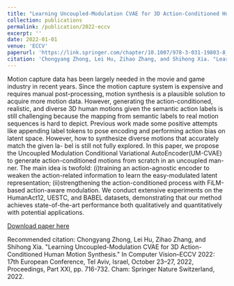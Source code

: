 ```yaml
---
title: "Learning Uncoupled-Modulation CVAE for 3D Action-Conditioned Human Motion Synthesis"
collection: publications
permalink: /publication/2022-eccv
excerpt: ''
date: 2022-01-01
venue: 'ECCV'
paperurl: 'https://link.springer.com/chapter/10.1007/978-3-031-19803-8_42'
citation: 'Chongyang Zhong, Lei Hu, Zihao Zhang, and Shihong Xia. "Learning Uncoupled-Modulation CVAE for 3D Action-Conditioned Human Motion Synthesis." In Computer Vision–ECCV 2022: 17th European Conference, Tel Aviv, Israel, October 23–27, 2022, Proceedings, Part XXI, pp. 716-732. Cham: Springer Nature Switzerland, 2022.'
---
```

Motion capture data has been largely needed in the movie and game industry in recent years. Since the motion capture system is expensive and requires manual post-processing, motion synthesis is a plausible solution to acquire more motion data. However, generating the action-conditioned, realistic, and diverse 3D human motions given the semantic action labels is still challenging because the mapping from semantic labels to real motion sequences is hard to depict. Previous work made some positive attempts like appending label tokens to pose encoding and performing action bias on latent space. However, how to synthesize diverse motions that accurately match the given la- bel is still not fully explored. In this paper, we propose the Uncoupled Modulation Conditional Variational AutoEncoder(UM-CVAE) to generate action-conditioned motions from scratch in an uncoupled man- ner. The main idea is twofold: (i)training an action-agnostic encoder to weaken the action-related information to learn the easy-modulated latent representation; (ii)strengthening the action-conditioned process with FiLM-based action-aware modulation. We conduct extensive experiments on the HumanAct12, UESTC, and BABEL datasets, demonstrating that our method achieves state-of-the-art performance both qualitatively and quantitatively with potential applications.

[Download paper here](https://www.ecva.net/papers/eccv_2022/papers_ECCV/papers/136810707.pdf)

Recommended citation: Chongyang Zhong, Lei Hu, Zihao Zhang, and Shihong Xia. "Learning Uncoupled-Modulation CVAE for 3D Action-Conditioned Human Motion Synthesis." In Computer Vision–ECCV 2022: 17th European Conference, Tel Aviv, Israel, October 23–27, 2022, Proceedings, Part XXI, pp. 716-732. Cham: Springer Nature Switzerland, 2022.
